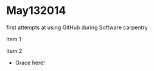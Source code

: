 May132014
=========
first attempts at using GitHub during Software carpentry

Item 1

Item 2

+ Grace here!
